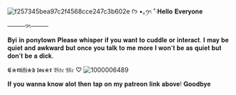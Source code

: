 ![f257345bea97c2f4568cce247c3b602e](https://github.com/user-attachments/assets/806065e6-4577-421c-a973-ed811a314a95)
ᡣ𐭩 •｡ꪆৎ ˚⋅𝐇𝐞𝐥𝐥𝐨 𝐄𝐯𝐞𝐫𝐲𝐨𝐧𝐞 

────୨ৎ────

𝐁𝐲𝐢 𝐢𝐧 𝐩𝐨𝐧𝐲𝐭𝐨𝐰𝐧 
𝐏𝐥𝐞𝐚𝐬𝐞 𝐰𝐡𝐢𝐬𝐩𝐞𝐫 𝐢𝐟 𝐲𝐨𝐮 𝐰𝐚𝐧𝐭 𝐭𝐨 𝐜𝐮𝐝𝐝𝐥𝐞 𝐨𝐫 𝐢𝐧𝐭𝐞𝐫𝐚𝐜𝐭. 𝐈 𝐦𝐚𝐲 𝐛𝐞 𝐪𝐮𝐢𝐞𝐭 𝐚𝐧𝐝 𝐚𝐰𝐤𝐰𝐚𝐫𝐝 𝐛𝐮𝐭 𝐨𝐧𝐜𝐞 𝐲𝐨𝐮 𝐭𝐚𝐥𝐤 𝐭𝐨 𝐦𝐞 𝐦𝐨𝐫𝐞 𝐈 𝐰𝐨𝐧'𝐭 𝐛𝐞 𝐚𝐬 𝐪𝐮𝐢𝐞𝐭 𝐛𝐮𝐭 𝐝𝐨𝐧'𝐭 𝐛𝐞 𝐚 𝐝𝐢𝐜𝐤. 


𝕮✮𝖗𝖙𝖎𝖋𝖎✮𝖉 𝖑𝖔𝖘✮𝖗
𝔅𝔦𝔱𝔢 𝔐𝔢 ♡
![1000006489](https://github.com/user-attachments/assets/095c111d-ffce-4e61-a685-0d61682c34b1)



𝐈𝐟 𝐲𝐨𝐮 𝐰𝐚𝐧𝐧𝐚 𝐤𝐧𝐨𝐰 𝐚𝐥𝐨𝐭 𝐭𝐡𝐞𝐧 𝐭𝐚𝐩 𝐨𝐧 𝐦𝐲 𝐩𝐚𝐭𝐫𝐞𝐨𝐧 𝐥𝐢𝐧𝐤 𝐚𝐛𝐨𝐯𝐞! 𝐆𝐨𝐨𝐝𝐛𝐲𝐞
